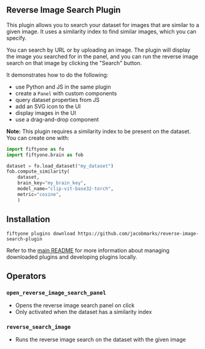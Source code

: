 ## Reverse Image Search Plugin

This plugin allows you to search your dataset for images that are similar to a
given image. It uses a similarity index to find similar images, which you can
specify. 

You can search by URL or by uploading an image. The plugin will display the
image you searched for in the panel, and you can run the reverse image search
on that image by clicking the "Search" button.

It demonstrates how to do the following:

- use Python and JS in the same plugin
- create a `Panel` with custom components
- query dataset properties from JS
- add an SVG icon to the UI
- display images in the UI
- use a drag-and-drop component

**Note:** This plugin requires a similarity index to be present on the dataset. 
You can create one with:

```py
import fiftyone as fo
import fiftyone.brain as fob

dataset = fo.load_dataset("my_dataset")
fob.compute_similarity(
    dataset,
    brain_key="my_brain_key",
    model_name="clip-vit-base32-torch",
    metric="cosine",
    )
```

## Installation

```shell
fiftyone plugins download https://github.com/jacobmarks/reverse-image-search-plugin
```

Refer to the [main README](https://github.com/voxel51/fiftyone-plugins) for
more information about managing downloaded plugins and developing plugins
locally.

## Operators

### `open_reverse_image_search_panel`

- Opens the reverse image search panel on click
- Only activated when the dataset has a similarity index

### `reverse_search_image`

- Runs the reverse image search on the dataset with the given image
